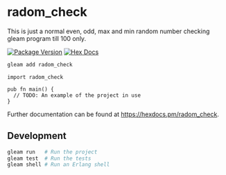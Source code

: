 # radom_check
This is just a normal even, odd, max and min random number checking gleam program till 100 only.

[![Package Version](https://img.shields.io/hexpm/v/radom_check)](https://hex.pm/packages/radom_check)
[![Hex Docs](https://img.shields.io/badge/hex-docs-ffaff3)](https://hexdocs.pm/radom_check/)

```sh
gleam add radom_check
```
```gleam
import radom_check

pub fn main() {
  // TODO: An example of the project in use
}
```

Further documentation can be found at <https://hexdocs.pm/radom_check>.

## Development

```sh
gleam run   # Run the project
gleam test  # Run the tests
gleam shell # Run an Erlang shell
```
